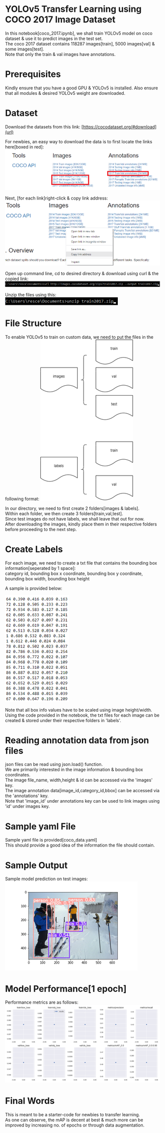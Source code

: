 # YOLOv5 Transfer Learning using COCO 2017 Image Dataset
In this notebook[coco_2017.ipynb], we shall train YOLOv5 model on coco dataset & use it to predict images in the test set. \
The coco 2017 dataset contains 118287 images[train], 5000 images[val] & some images[test]. \
Note that only the train & val images have annotations. 

# Prerequisites
Kindly ensure that you have a good GPU & YOLOv5 is installed. 
Also ensure that all modules & desired YOLOv5 weight are downloaded. 

# Dataset
Download the datasets from this link: 
[https://cocodataset.org/#download](url)

For newbies, an easy way to download the data is to first locate the links here[boxed in red]: 
![alt text](https://github.com/kwquan/COCO_2017/blob/main/data_1.png)

Next, [for each link]right-click & copy link address:
![alt text](https://github.com/kwquan/COCO_2017/blob/main/data_2.png)

Open up command line, cd to desired directory & download using curl & the copied link:
![alt text](https://github.com/kwquan/COCO_2017/blob/main/data_3.png)

Unzip the files using this: \
![alt text](https://github.com/kwquan/COCO_2017/blob/main/data_4.png)

# File Structure
To enable YOLOv5 to train on custom data, we need to put the files in the following format:
![alt text](https://github.com/kwquan/COCO_2017/blob/main/files.png)

In our directory, we need to first create 2 folders[images & labels]. \
Within each folder, we then create 3 folders[train,val,test]. \
Since test images do not have labels, we shall leave that out for now. \
After downloading the images, kindly place them in their respective folders before proceeding to the next step. 

# Create Labels
For each image, we need to create a txt file that contains the bounding box information[seperated by 1 space]: \
category id, bounding box x coordinate, bounding box y coordinate, bounding box width, bounding box height 

A sample is provided below: 

![alt text](https://github.com/kwquan/COCO_2017/blob/main/sample_text.png)

Note that all box info values have to be scaled using image height/width. \
Using the code provided in the notebook, the txt files for each image can be created & stored under their respective folders in 'labels'. 

# Reading annotation data from json files
json files can be read using json.load() function. \
We are primarily interested in the image information & bounding box coordinates. \
The image file_name, width,height & id can be accessed via the 'images' key. \
The image annotation data[image_id,category_id,bbox] can be accessed via the 'annotations' key. \
Note that 'image_id' under annotations key can be used to link images using 'id' under images key. 

# Sample yaml File
Sample yaml file is provided[coco_data.yaml] \
This should provide a good idea of the information the file should contain. 

# Sample Output
Sample model prediction on test images:
![alt text](https://github.com/kwquan/COCO_2017/blob/main/sample.png)

# Model Performance[1 epoch]
Performance metrics are as follows:
![alt text](https://github.com/kwquan/COCO_2017/blob/main/results.png)

# Final Words
This is meant to be a starter-code for newbies to transfer learning. \
As one can observe, the mAP is decent at best & much more can be improved by increasing no. of epochs or through data augmentation. 
